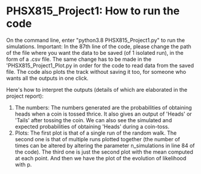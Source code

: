 # PHSX815_Project1: How to run the code
On the command line, enter "python3.8 PHSX815_Project1.py" to run the simulations. Important: In the 87th line of the code, please change the path of the file where you want the data to be saved (of 1 isolated run), in the form of a .csv file. The same change has to be made in the 'PHSX815_Project1_Plot.py in order for the code to read data from the saved file. The code also plots the track without saving it too, for someone who wants all the outputs in one click.

Here's how to interpret the outputs (details of which are elaborated in the project report):
1. The numbers: The numbers generated are the probabilities of obtaining heads when a coin is tossed thrice. It also gives an output of 'Heads' or 'Tails' after tossing the coin. We can also see the simulated and expected probabilities of obtaining 'Heads' during a coin-toss.
2. Plots: The first plot is that of a single run of the random walk. The second one is that of multiple runs plotted together (the number of times can be altered by altering the parameter n_simulations in line 84 of the code). The third one is just the second plot with the mean computed at each point. And then we have the plot of the evolution of likelihood with p.



